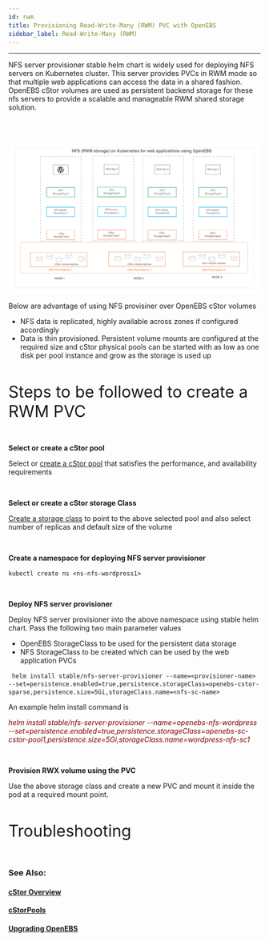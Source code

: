 ```yaml
---
id: rwm
title: Provisioning Read-Write-Many (RWM) PVC with OpenEBS
sidebar_label: Read-Write-Many (RWM)
---
```

------

NFS server provisioner stable helm chart is widely used for deploying NFS servers on Kubernetes cluster. This server provides PVCs in RWM mode so that multiple web applications can access the data in a shared fashion. OpenEBS cStor volumes are used as persistent backend storage for these nfs servers to provide a scalable and manageable RWM shared storage solution. 



<br><br>

<img src="/docs/assets/rwm-deployment.png" alt="OpenEBS and NFS provisioner" style="width:1000px;">

<br>	

Below are advantage of using NFS provisiner over OpenEBS cStor volumes 

- NFS data is replicated, highly available across zones if configured accordingly
- Data is thin provisioned. Persistent volume mounts are configured at the required size and cStor physical pools can be started with as low as one disk per pool instance and grow as the storage is used up



<br>

<font size="6">Steps to be followed to create a RWM PVC</font>

<br>

**Select or create a cStor pool**

Select or <a href="/docs/next/configurepools.html">create a cStor pool</a> that satisfies the performance, and availability requirements

<br>

**Select or create a cStor storage Class**

<a href="/docs/next/configuresc.html">Create a storage class</a> to point to the above selected pool and also select number of replicas and default size of the volume

<br>

**Create a namespace for deploying NFS server provisioner**

```
kubectl create ns <ns-nfs-wordpress1>
```

<br>

**Deploy NFS server provisioner**

Deploy NFS server provisioner into the above namespace using stable helm chart. Pass the following two main parameter values 

 - OpenEBS StorageClass to be used for the persistent data storage
 - NFS StorageClass to be created which can be used by the web application PVCs

```
 helm install stable/nfs-server-provisioner --name=<provisioner-name> --set=persistence.enabled=true,persistence.storageClass=openebs-cstor-sparse,persistence.size=5Gi,storageClass.name=<nfs-sc-name>
```

An example helm install command is

<font color="maroon" >*helm install stable/nfs-server-provisioner --name=openebs-nfs-wordpress --set=persistence.enabled=true,persistence.storageClass=openebs-sc-cstor-pool1,persistence.size=5Gi,storageClass.name=wordpress-nfs-sc1*</font>

<br>

**Provision RWX volume using the PVC**

Use the above storage class and create a new PVC and mount it inside the pod at a required mount point.



<br>

<font size="6">Troubleshooting</font>

<br>



### See Also:

#### [cStor Overview](/docs/next/cstor.html)

#### [cStorPools](/docs/next/configurepools.html)

#### [Upgrading OpenEBS]()

<br>	

<!-- Hotjar Tracking Code for https://docs.openebs.io -->

<script>
   (function(h,o,t,j,a,r){
       h.hj=h.hj||function(){(h.hj.q=h.hj.q||[]).push(arguments)};
       h._hjSettings={hjid:785693,hjsv:6};
       a=o.getElementsByTagName('head')[0];
       r=o.createElement('script');r.async=1;
       r.src=t+h._hjSettings.hjid+j+h._hjSettings.hjsv;
       a.appendChild(r);
   })(window,document,'https://static.hotjar.com/c/hotjar-','.js?sv=');
</script>


<!-- Global site tag (gtag.js) - Google Analytics -->
<script async src="https://www.googletagmanager.com/gtag/js?id=UA-92076314-12"></script>
<script>
  window.dataLayer = window.dataLayer || [];
  function gtag(){dataLayer.push(arguments);}
  gtag('js', new Date());

  gtag('config', 'UA-92076314-12');
</script>
